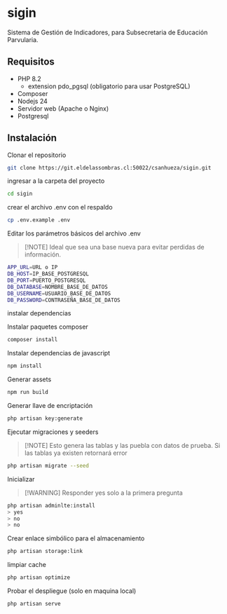# sigin

Sistema de Gestión de Indicadores, para Subsecretaria de Educación Parvularia.

## Requisitos

- PHP 8.2
  - extension pdo_pgsql (obligatorio para usar PostgreSQL)
- Composer
- Nodejs 24
- Servidor web (Apache o Nginx)
- Postgresql

## Instalación

Clonar el repositorio

``` bash
git clone https://git.eldelassombras.cl:50022/csanhueza/sigin.git
```

ingresar a la carpeta del proyecto

``` bash
cd sigin
```

crear el archivo .env con el respaldo

``` bash
cp .env.example .env
```

Editar los parámetros básicos del archivo .env

> [!NOTE] Ideal que sea una base nueva para evitar perdidas de información.

``` bash
APP_URL=URL o IP
DB_HOST=IP_BASE_POSTGRESQL
DB_PORT=PUERTO_POSTGRESQL
DB_DATABASE=NOMBRE_BASE_DE_DATOS
DB_USERNAME=USUARIO_BASE_DE_DATOS
DB_PASSWORD=CONTRASEÑA_BASE_DE_DATOS
```

instalar dependencias

Instalar paquetes composer

``` sh
composer install
```

Instalar dependencias de javascript

``` bash
npm install
```

Generar assets

``` bash
npm run build
```

Generar llave de encriptación

``` bash
php artisan key:generate
```

Ejecutar migraciones y seeders

>[!NOTE] Esto genera las tablas y las puebla con datos de prueba. Si las tablas ya existen retornará error

``` bash
php artisan migrate --seed
```

Inicializar

>[!WARNING] Responder yes solo a la primera pregunta

``` bash
php artisan adminlte:install
> yes
> no
> no
```

Crear enlace simbólico para el almacenamiento

``` bash
php artisan storage:link
```

limpiar cache

``` bash
php artisan optimize
```

Probar el despliegue (solo en maquina local)

``` bash
php artisan serve
```
